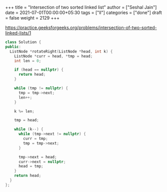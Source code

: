 +++
title = "Intersection of two sorted linked list"
author = ["Seshal Jain"]
date = 2021-07-01T00:00:00+05:30
tags = ["ll"]
categories = ["done"]
draft = false
weight = 2129
+++

<https://practice.geeksforgeeks.org/problems/intersection-of-two-sorted-linked-lists/1>

```cpp
class Solution {
public:
  ListNode *rotateRight(ListNode *head, int k) {
    ListNode *curr = head, *tmp = head;
    int len = 0;

    if (head == nullptr) {
      return head;
    }

    while (tmp != nullptr) {
      tmp = tmp->next;
      len++;
    }

    k %= len;

    tmp = head;

    while (k--) {
      while (tmp->next != nullptr) {
        curr = tmp;
        tmp = tmp->next;
      }

      tmp->next = head;
      curr->next = nullptr;
      head = tmp;
    }
    return head;
  }
};
```
